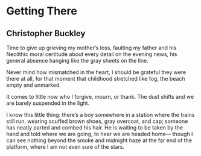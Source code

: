 # Getting There
## Christopher Buckley
Time to give up
grieving my mother’s loss,
faulting my father and
his Neolithic moral certitude
about every detail
on the evening news,
his general absence
hanging like the gray
sheets on the line.

Never mind how
mismatched in the heart,
I should be grateful
they were there at all,
for that moment
that childhood stretched
like fog, the beach empty
and unmarked.

It comes to little now
who I forgive, mourn,
or thank. The dust shifts
and we are barely
suspended in the light.

I know this little thing:
there’s a boy somewhere
in a station where
the trains still run,
wearing scuffed brown shoes,
gray overcoat, and cap;
someone has neatly parted
and combed his hair.
He is waiting
to be taken by the hand
and told where we are going,
to hear we are headed home—
though I can see nothing
beyond the smoke
and midnight haze
at the far end
of the platform,
where I am not
even sure of the stars.